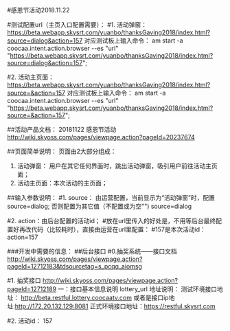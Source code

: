 #感恩节活动2018.11.22

#测试配置url（主页入口配置需要）：
#1. 活动弹窗：
https://beta.webapp.skysrt.com/yuanbo/thanksGaving2018/index.html?source=dialog&action=157
对应测试板上输入命令：
am start -a coocaa.intent.action.browser --es "url"  "https://beta.webapp.skysrt.com/yuanbo/thanksGaving2018/index.html?source=dialog&action=157";

#2. 活动主页面：
https://beta.webapp.skysrt.com/yuanbo/thanksGaving2018/index.html?source=&action=157
对应测试板上输入命令：
am start -a coocaa.intent.action.browser --es "url"  "https://beta.webapp.skysrt.com/yuanbo/thanksGaving2018/index.html?source=&action=157";


##活动产品文档：
20181122 感恩节活动
http://wiki.skyoss.com/pages/viewpage.action?pageId=20237674

##页面简单说明：
页面由2大部分组成：
1. 活动弹窗： 用户在其它任何界面时，跳出活动弹窗，吸引用户前往活动主页面；
2. 活动主页面：本次活动的主页面；


##输入参数说明：
#1. source： 由运营配置，当前显示为“活动弹窗”时，配置source=dialog; 否则配置为其它值（不配置或为空"")
source=dialog 

#2. action：由后台配置的活动id； 
#放在url里传入的好处是，不用等后台最终配置好再改代码（比较耗时），直接由运营在url里配置：
#157是本次活动id：
action=157

###开发中需要的信息：
##后台接口
#0.抽奖系统——接口文档
http://wiki.skyoss.com/pages/viewpage.action?pageId=12712183&tdsourcetag=s_pcqq_aiomsg

#1. 抽奖接口
http://wiki.skyoss.com/pages/viewpage.action?pageId=12712189
	一：接口基本信息说明
	lottery_url 地址说明：
	测试环境接口地址： http://beta.restful.lottery.coocaatv.com
	    	或者是接口ip地址:http://172.20.132.129:8081
	正式环境接口地址：https://restful.skysrt.com 

#2. 活动id：
157